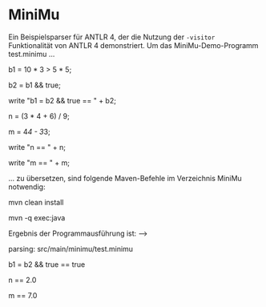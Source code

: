 MiniMu
======

Ein Beispielsparser für ANTLR 4, der die Nutzung der  `-visitor` Funktionalität von ANTLR 4 demonstriert.
Um das MiniMu-Demo-Programm test.minimu ...




b1 = 10 * 3 > 5 * 5;

b2 =  b1 && true;

write "b1 = b2 && true == " + b2;

n = (3 * 4 + 6) / 9;

m = 4*4 - 3*3;

write "n == " + n;

write "m == " + m;




... zu übersetzen, sind folgende Maven-Befehle im Verzeichnis MiniMu notwendig:



mvn clean install

mvn -q exec:java



Ergebnis der Programmausführung ist: -->


parsing: src/main/minimu/test.minimu

b1 = b2 && true == true

n == 2.0

m == 7.0


